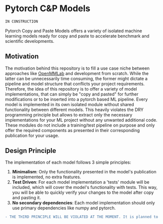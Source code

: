 # Pytorch C&P Models

```diff
IN CONSTRUCTION
```

Pytorch Copy and Paste Models offers a variety of isolated machine learning models ready for copy and paste to
accelerate benchmark and scientific developments.

## Motivation

The motivation behind this repository is to fill a use case niche between
approaches like [OpenMMLab](https://github.com/open-mmlab) and development from scratch.
While the latter can be unnecessarily time consuming, the former might dictate a pipeline and model structure that
conflicts your project requirements.
Therefore, the idea of this repository is to offer a variety of model implementations, that can simply be
"copy and pasted" for further modifications or to be inserted into a pytorch based ML pipeline.
Every model is implemented in its own isolated module without shared functionality between different models.
This heavily violates the DRY programming principle but allows to extract only the necessary implementations
for your ML project without any unwanted additional code. These modules do not include a training/test pipeline
on purpose and only offer the required components as presented in their corresponding publication for your usage.

## Design Principle

The implementation of each model follows 3 simple principles:

1. **Minimalism**: Only the functionality presented in the model's publication is implemented, no extra features.
2. **Test Driven**: For each model implementation a 'tests' module will be included, which will cover the model's functionality with tests. This way, you will be able to quickly verify your changes to the model after copy and pasting it.
3. **No secondary dependencies**: Each model implementation should only use primary dependencies like numpy and pytorch.

```diff
- THE THIRD PRINCIPLE WILL BE VIOLATED AT THE MOMENT. It is planned to follow this principle in the future.
```

